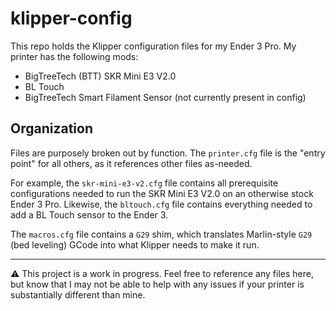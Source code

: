 # klipper-config

This repo holds the Klipper configuration files for my Ender 3 Pro. My printer has the following mods:
 - BigTreeTech (BTT) SKR Mini E3 V2.0
 - BL Touch
 - BigTreeTech Smart Filament Sensor (not currently present in config)

## Organization

Files are purposely broken out by function. The `printer.cfg` file is the "entry point" for all others, as it references other files as-needed.


For example, the `skr-mini-e3-v2.cfg` file contains all prerequisite configurations needed to run the SKR Mini E3 V2.0 on an otherwise stock Ender 3 Pro. Likewise, the `bltouch.cfg` file contains everything needed to add a BL Touch sensor to the Ender 3.

The `macros.cfg` file contains a `G29` shim, which translates Marlin-style `G29` (bed leveling) GCode into what Klipper needs to make it run.

---

:warning: This project is a work in progress. Feel free to reference any files here, but know that I may not be able to help with any issues if your printer is substantially different than mine.
